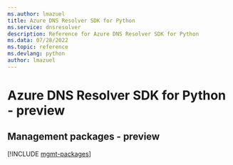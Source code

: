 ```yaml
---
ms.author: lmazuel
title: Azure DNS Resolver SDK for Python
ms.service: dnsresolver
description: Reference for Azure DNS Resolver SDK for Python
ms.data: 07/28/2022
ms.topic: reference
ms.devlang: python
author: lmazuel
---
```

# Azure DNS Resolver SDK for Python - preview

## Management packages - preview
[!INCLUDE [mgmt-packages](dns-resolver-mgmt-index.md)]